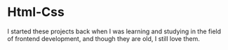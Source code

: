 # Html-Css
I started these projects back when I was learning and studying in the field of frontend development, and though they are old, I still love them.
